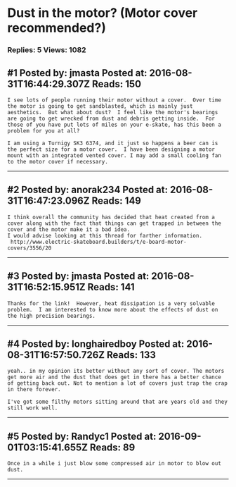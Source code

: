 # Dust in the motor? (Motor cover recommended?)

### Replies: 5 Views: 1082

## \#1 Posted by: jmasta Posted at: 2016-08-31T16:44:29.307Z Reads: 150

```
I see lots of people running their motor without a cover.  Over time the motor is going to get sandblasted, which is mainly just aesthetics.  But what about dust?  I feel like the motor's bearings are going to get wrecked from dust and debris getting inside.  For those of you have put lots of miles on your e-skate, has this been a problem for you at all?

I am using a Turnigy SK3 6374, and it just so happens a beer can is the perfect size for a motor cover.  I have been designing a motor mount with an integrated vented cover. I may add a small cooling fan to the motor cover if necessary.
```

---
## \#2 Posted by: anorak234 Posted at: 2016-08-31T16:47:23.096Z Reads: 149

```
I think overall the community has decided that heat created from a cover along with the fact that things can get trapped in between the cover and the motor make it a bad idea.
I would advise looking at this thread for farther information. 
 http://www.electric-skateboard.builders/t/e-board-motor-covers/3556/20
```

---
## \#3 Posted by: jmasta Posted at: 2016-08-31T16:52:15.951Z Reads: 141

```
Thanks for the link!  However, heat dissipation is a very solvable problem.  I am interested to know more about the effects of dust on the high precision bearings.
```

---
## \#4 Posted by: longhairedboy Posted at: 2016-08-31T16:57:50.726Z Reads: 133

```
yeah.. in my opinion its better without any sort of cover. The motors get more air and the dust that does get in there has a better chance of getting back out. Not to mention a lot of covers just trap the crap in there forever. 

I've got some filthy motors sitting around that are years old and they still work well.
```

---
## \#5 Posted by: Randyc1 Posted at: 2016-09-01T03:15:41.655Z Reads: 89

```
Once in a while i just blow some compressed air in motor to blow out dust.
```

---
